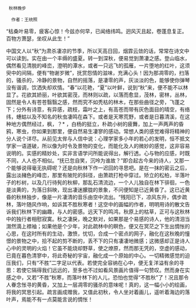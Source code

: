     秋林晚步 

      作者：王统照 

   “枯桑叶易零，疲客心惊！今兹亦何早，已闻络纬鸣。迥风灭且起，卷蓬息复正。百物方萧瑟，坐叹从此生！” 

   中国文人以“秋”为肃杀凄凉的节季，所以天高日回，烟霏云敛的话，常常在诗文中可以读到。实在由一个丰缛的盛夏。转一到深秋，便易觉到萧凄之感。登山临水，偶然看见清脱的峰峦，澄明的潭水，或者一只远飞的孤雁，一片堕地的红叶，这须臾中的间隔，便有“物谢岁微”，抚赏怨情的滋味，充满心头！因为那凋零的，扫落的，骚杀的，冷静的景物，自然的摇落，是凄零的声，灰淡淡的色，能够使你弹琴没有谐调，饮洒失却欢情。“春”以花艳，“夏”以叶鲜，说到“秋”来，便不能不以林显了。花欲其娇丽，叶欲其密茂，而林则以疏，以落而愈显，茂林，密林，丛林，固然是令人有苍苍翳翳之感，然而究不如秃枯的林木，在那些曲径之旁，飞蓬之下；分外有诗意，有异感，疏枝，霜叶之上，有高苍而带有灰色面目的晴空，有络纬，蟪蛄以及不知名的秋虫凄鸣在森下。或者是天寒荒野，或者是日暮清溪，在这种地方偶然经过，枫，？* ，白杨的挺立，朴疏小树的疲舞，加上一声两声的昏鸦，寒虫，你如果到那里，便自然易生凄寥的感动。常想人类的感觉难得将精神的分人说个详尽。从前见太侔与人信中说：心理学家多小年的若心的发明，恒不抵文学家一语道破，所以像为时令及景物的变化，而能化及人的微妙的感觉，这非容易说明的。实感的精妙处，实非言语学问所能说得出，解行透。心与物的应感，时既不同，人人也不相似。“抚已忽自笑，沉呤为谁故？”即合起古今来的诗人，又那一个能够说得毫无执碍呢？还是向秋林下作一迟回的寻思吧。是在一抹的密云之后，露出淡赭色的峰峦，那里有陂陀的斜径，由萧疏打枪中穿过。矫立的松柏，半落叶子的杉树，以及几行待髡的秋柳，那乱石清流边，一个人儿独自在林下徘徊，一色是淡黄的，为落日斜映，现出凄迷朦胧的景象，不问便知是已近黄昏了。这已近黄昏的秋林独步，像是一片凄清的音乐由空中流出。“残阳已下，凉风东升，偶步疏林，落叶随风作响，如诉其不胜秋寒者！这空中的画幅的作者，明明用诗的散文告诉我们秋林下的幽趣，与人的密感。远天下的鸣鸿，秋原上的枯草，正可与这秋林中的独行者相慰寂寞。秋之凄戾，晚之默对，如果那是个易感的诗人，他的清泪当潸然滴上襟袖；如果他是个少年，对此疏林中的瞑色，便又在冥茫之下生出惆怅的心思，在这时所有的生动，激愤，忧切，合成一个密点的网子，融化在这秋晚的憧憬的景物之中，拾不起的剪不断的，丢不下的只有凄凄地微感；这微感却正是诗人心中的灵明的火焰！它虽不能烧却野草，使之燎原，然而那无凭的，空虚的感动，已竟在暮色清寥中，将此奇秘的宇宙，融化成一个原始的中心。一切精微感觉的迫压我们，只有“不胜”二字足以代表。若使完全容纳在心中，便无复洋溢有余的寻思：若使它隔得我们远远的，至多也不过如看风景画片值得一句赞叹。然而身在实感之中，又若“不胜”秋寒，而落叶林下的人儿，恐怕也觉得“不胜秋”了！况且那令人眷念怅寻的黄昏，又加上一层凋零的骚杀的意味呢！真的，这一幅小小的绘画，将我的冥思引起。疏言画成赠我，又值此初秋，令人坐对着画儿，遥听着海边的落叶声，焉能不有一点莫能言说的惆怅！ 

